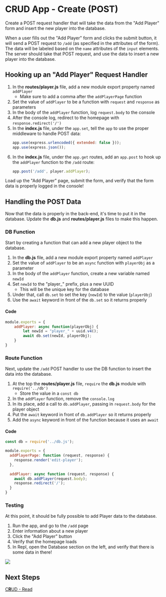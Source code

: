 # **C**RUD App - Create (POST)
Create a POST request handler that will take the data from the "Add Player" form and insert the new player into the database. 

When a user fills out the "Add Player" form and clicks the submit button, it will send a POST request to `/add` (as specified in the attributes of the form). The data will be labeled based on the `name` attributes of the `input` elements. The server should take that POST request, and use the data to insert a new player into the database.

## Hooking up an "Add Player" Request Handler
1. In the **routes/player.js** file, add a new module export property named `addPlayer`
    - Make sure to add a comma after the `addPlayerPage` function
1. Set the value of `addPlayer` to be a function with `request` and `response` as parameters
1. In the body of the `addPlayer` function, log `request.body` to the console
1. After the console log, redirect to the homepage with `response.redirect('/')`
1. In the **index.js** file, under the `app.set`, tell the `app` to use the proper middleware to handle POST data:
    ```js
    app.use(express.urlencoded({ extended: false }));
    app.use(express.json());
    ```
1. In the **index.js** file, under the `app.get` routes, add an `app.post` to hook up the `addPlayer` function to the `/add` route:
    ```js
    app.post('/add', player.addPlayer);
    ```

Load up the "Add Player" page, submit the form, and verify that the form data is properly logged in the console!

## Handling the POST Data
Now that the data is properly in the back-end, it's time to put it in the database. Update the **db.js** and **routes/player.js** files to make this happen.

### DB Function
Start by creating a function that can add a new player object to the database.

1. In the **db.js** file, add a new module export property named `addPlayer`
1. Set the value of `addPlayer` to be an `async` function with `playerObj` as a parameter
1. In the body of the `addPlayer` function, create a new variable named `newId`
1. Set `newId` to the "player_" prefix, plus a new UUID
    - This will be the unique key for the database
1. Under that, call `db.set` to set the key (`newId`) to the value (`playerObj`)
1. Use the `await` keyword in front of the `db.set` so it returns properly

#### Code
```js
module.exports = {
	addPlayer: async function(playerObj) {
		let newId = "player_" + uuid.v4();
		await db.set(newId, playerObj);
	}
}
```

### Route Function
Next, update the `/add` POST handler to use the DB function to insert the data into the database.

1. At the top the **routes/player.js** file, `require` the **db.js** module with `require('../db')`
    - Store the value in a `const db`
1. In the `addPlayer` function, remove the `console.log`
1. In its place, add a call to `db.addPlayer`, passing in `request.body` for the player object
1. Put the `await` keyword in front of `db.addPlayer` so it returns properly
1. Add the `async` keyword in front of the function because it uses an `await`

#### Code
```js
const db = require('../db.js');

module.exports = {
  addPlayerPage: function (request, response) {
    response.render('edit-player');
  },
  
  addPlayer: async function (request, response) {
    await db.addPlayer(request.body);
    response.redirect('/');
  }
}
```

### Testing
At this point, it should be fully possible to add Player data to the database.

1. Run the app, and go to the `/add` page
1. Enter information about a new player
1. Click the "Add Player" button
1. Verify that the homepage loads
1. In Repl, open the Database section on the left, and verify that there is some data in there!

![](https://i.imgur.com/S6jlU9U.png)

## Next Steps
[C**R**UD - Read](CrudAppRead.md)